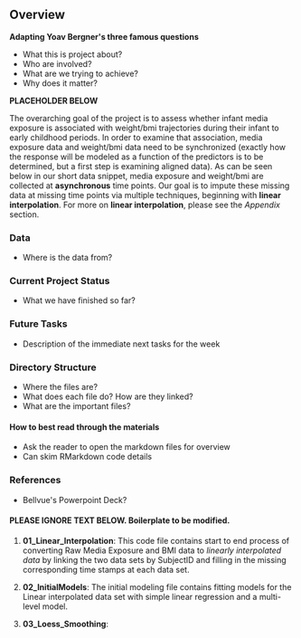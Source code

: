 ## Overview

**Adapting Yoav Bergner's three famous questions**

* What this is project about? 
* Who are involved? 
* What are we trying to achieve?
* Why does it matter?

**PLACEHOLDER BELOW**

The overarching goal of the project is to assess whether infant media exposure is associated with weight/bmi trajectories during their infant to early childhood periods. In order to examine that association, media exposure data and weight/bmi data need to be synchronized (exactly how the response will be modeled as a function of the predictors is to be determined, but a first step is examining aligned data).  As can be seen below in our short data snippet, media exposure and weight/bmi are collected at **asynchronous** time points. Our goal is to impute these missing data at missing time points via multiple techniques, beginning with **linear interpolation**. For more on **linear interpolation**, please see the *Appendix* section.

### Data 

* Where is the data from?

### Current Project Status

* What we have finished so far?

### Future Tasks

* Description of the immediate next tasks for the week

### Directory Structure

* Where the files are?
* What does each file do? How are they linked?
* What are the important files?

#### How to best read through the materials

* Ask the reader to open the markdown files for overview
* Can skim RMarkdown code details


### References

* Bellvue's Powerpoint Deck?

#### PLEASE IGNORE TEXT BELOW. Boilerplate to be modified.

1. **01_Linear_Interpolation**: This code file contains start to end process of converting Raw Media Exposure and BMI data to *linearly interpolated data* by linking the two data sets by SubjectID and filling in the missing corresponding time stamps at each data set.

2. **02_InitialModels**: The initial modeling file contains fitting models for the Linear interpolated data set with simple linear regression and a multi-level model.

3. **03_Loess_Smoothing**: <FILL IN LATER once you re-run the file>
  









